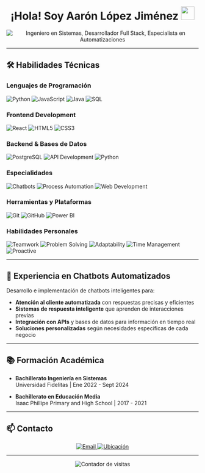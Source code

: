 <h1 align="center">¡Hola! Soy Aarón López Jiménez <img src="https://media.giphy.com/media/hvRJCLFzcasrR4ia7z/giphy.gif" width="35"></h1>

<p align="center">
  <img src="https://readme-typing-svg.herokuapp.com?font=Fira+Code&weight=600&size=26&duration=4000&pause=1000&color=2DA44E&center=true&vCenter=true&width=500&lines=Ingeniero+en+Sistemas;Desarrollador+Full+Stack;Especialista+en+Automatizaciones" alt="Ingeniero en Sistemas, Desarrollador Full Stack, Especialista en Automatizaciones" />
</p>

---

## 🛠️ Habilidades Técnicas

### Lenguajes de Programación
![Python](https://img.shields.io/badge/Python-3776AB?style=for-the-badge&logo=python&logoColor=white)
![JavaScript](https://img.shields.io/badge/JavaScript-F7DF1E?style=for-the-badge&logo=javascript&logoColor=black)
![Java](https://img.shields.io/badge/Java-ED8B00?style=for-the-badge&logo=openjdk&logoColor=white)
![SQL](https://img.shields.io/badge/SQL-4479A1?style=for-the-badge&logo=postgresql&logoColor=white)

### Frontend Development
![React](https://img.shields.io/badge/React-20232A?style=for-the-badge&logo=react&logoColor=61DAFB)
![HTML5](https://img.shields.io/badge/HTML5-E34F26?style=for-the-badge&logo=html5&logoColor=white)
![CSS3](https://img.shields.io/badge/CSS3-1572B6?style=for-the-badge&logo=css3&logoColor=white)

### Backend & Bases de Datos
![PostgreSQL](https://img.shields.io/badge/PostgreSQL-316192?style=for-the-badge&logo=postgresql&logoColor=white)
![API Development](https://img.shields.io/badge/API_Development-FF6C37?style=for-the-badge&logo=node.js&logoColor=white)
![Python](https://img.shields.io/badge/Python_Backend-3776AB?style=for-the-badge&logo=python&logoColor=white)

### Especialidades
![Chatbots](https://img.shields.io/badge/Chatbots_Automatizados-25D366?style=for-the-badge&logo=telegram&logoColor=white)
![Process Automation](https://img.shields.io/badge/Automatización_de_Procesos-FF6C37?style=for-the-badge&logo=robot&logoColor=white)
![Web Development](https://img.shields.io/badge/Desarrollo_Web-2DA44E?style=for-the-badge)

### Herramientas y Plataformas
![Git](https://img.shields.io/badge/Git-F05032?style=for-the-badge&logo=git&logoColor=white)
![GitHub](https://img.shields.io/badge/GitHub-100000?style=for-the-badge&logo=github&logoColor=white)
![Power BI](https://img.shields.io/badge/Power_BI-F2C811?style=for-the-badge&logo=powerbi&logoColor=black)

### Habilidades Personales
![Teamwork](https://img.shields.io/badge/Trabajo_en_equipo-2DA44E?style=for-the-badge)
![Problem Solving](https://img.shields.io/badge/Resolución_de_problemas-2DA44E?style=for-the-badge)
![Adaptability](https://img.shields.io/badge/Adaptabilidad-2DA44E?style=for-the-badge)
![Time Management](https://img.shields.io/badge/Gestión_de_tiempo-2DA44E?style=for-the-badge)
![Proactive](https://img.shields.io/badge/Proactivo-2DA44E?style=for-the-badge)

---

## 🤖 Experiencia en Chatbots Automatizados

Desarrollo e implementación de chatbots inteligentes para:
- **Atención al cliente automatizada** con respuestas precisas y eficientes
- **Sistemas de respuesta inteligente** que aprenden de interacciones previas
- **Integración con APIs** y bases de datos para información en tiempo real
- **Soluciones personalizadas** según necesidades específicas de cada negocio

---

## 📚 Formación Académica

- **Bachillerato Ingeniería en Sistemas**  
  Universidad Fidelitas | Ene 2022 - Sept 2024

- **Bachillerato en Educación Media**  
  Isaac Phillipe Primary and High School | 2017 - 2021

---

## 📫 Contacto

<p align="center">
  <a href="mailto:aaronloji@gmail.com">
    <img src="https://img.shields.io/badge/Gmail-D14836?style=for-the-badge&logo=gmail&logoColor=white" alt="Email"/>
  </a>
  <a href="https://www.google.com/maps/place/San+José,+Costa+Rica">
    <img src="https://img.shields.io/badge/San_José,_Costa_Rica-2DA44E?style=for-the-badge" alt="Ubicación"/>
  </a>
</p>

---

<p align="center">
  <img src="https://komarev.com/ghpvc/?username=aaronloji&label=Visitas%20al%20perfil&color=2DA44E&style=flat" alt="Contador de visitas" />
</p>
